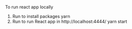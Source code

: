 To run react app locally

1. Run to install packages
yarn
2. Run to run React app in http://localhost:4444/
yarn start 
